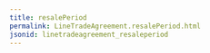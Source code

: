 ```yaml
---
title: resalePeriod
permalink: LineTradeAgreement.resalePeriod.html
jsonid: linetradeagreement_resaleperiod
---
```

